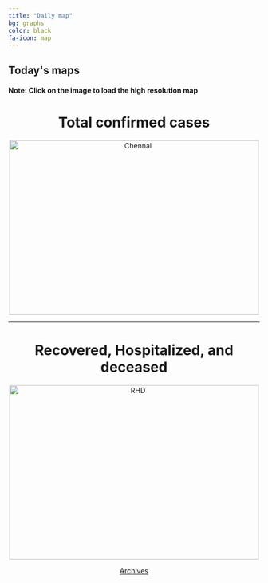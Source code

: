```yaml
---
title: "Daily map"
bg: graphs
color: black
fa-icon: map
---
```


## Today's maps
#### **Note:** Click on the image to load the high resolution map

<h1 style="text-align: center">Total confirmed cases</h1>
<p style="text-align: center"><a href="https://twitter.com/amasaesle/status/1255346310632398848/photo/1" target="_blank"><img width="500" height="350" src="https://i.postimg.cc/MHFMTvqJ/photo-2020-04-28-00-48-07.jpg" alt="Chennai"/></a></p>
 
 ---------------------------------------------------------
 
<h1 style="text-align: center">Recovered, Hospitalized, and deceased</h1>
<p style="text-align: center"><a href='https://twitter.com/amasaesle/status/1255371561525227521/photo/1' target='_blank'><img width="500" height="350" src='https://i.postimg.cc/C1wfr3mX/photo-2020-04-28-00-48-39.jpg' border='0' alt='RHD'/></a></p>

<p style="text-align: center"><a class="button2" href="https://elseasama.github.io/chcovid19/archives.html">Archives</a></p>
